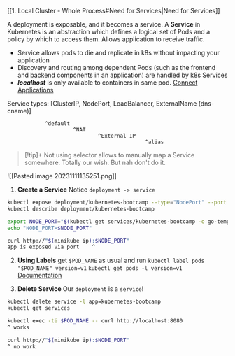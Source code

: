 [[1. Local Cluster - Whole Process#Need for Services|Need for Services]]

A deployment is exposable, and it becomes a service.
A **Service** in Kubernetes is an abstraction which defines a logical set of Pods and a policy by which to access them. Allows application to receive traffic. 

- Service allows pods to die and replicate in k8s without impacting your application
- Discovery and routing among dependent Pods (such as the frontend and backend components in an application) are handled by k8s Services
- ***localhost*** is only available to containers in same pod. [Connect Applications](https://kubernetes.io/docs/tutorials/services/connect-applications-service/)

Service types: [ClusterIP, NodePort, LoadBalancer, ExternalName (dns-cname)]
``` 
			^default
					 ^NAT
							 ^External IP
											^alias
```
> [!tip]+
> Not using selector allows to manually map a Service somewhere. Totally our wish. But nah don't do it.

![[Pasted image 20231111135251.png]]

1. **Create a Service**
Notice `deployment -> service`  
```bash
kubectl expose deployment/kubernetes-bootcamp --type="NodePort" --port 8080
kubectl describe deployment/kubernetes-bootcamp

export NODE_PORT="$(kubectl get services/kubernetes-bootcamp -o go-template='{{(index .spec.ports 0).nodePort}}')"
echo "NODE_PORT=$NODE_PORT"

curl http://"$(minikube ip):$NODE_PORT"
app is exposed via port    ^
```

2. **Using Labels**
get `$POD_NAME` as usual and run 
`kubectl label pods "$POD_NAME" version=v1`
`kubectl get pods -l version=v1`
[Documentation](https://kubernetes.io/docs/tutorials/kubernetes-basics/expose/expose-intro/)

3. **Delete Service**
Our `deployment` is a `service`!
```bash
kubectl delete service -l app=kubernetes-bootcamp
kubectl get services

kubectl exec -ti $POD_NAME -- curl http://localhost:8080
^ works

curl http://"$(minikube ip):$NODE_PORT"
^ no work
```
